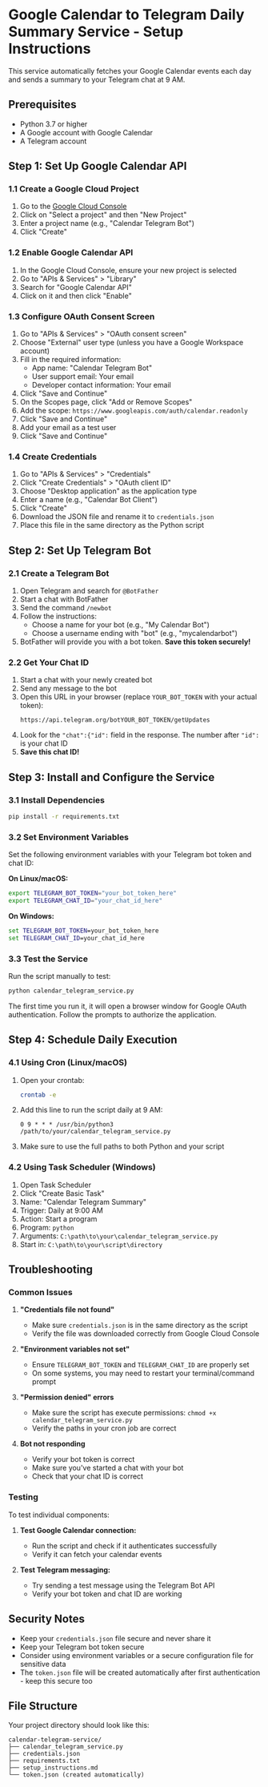 # Google Calendar to Telegram Daily Summary Service - Setup Instructions

This service automatically fetches your Google Calendar events each day and sends a summary to your Telegram chat at 9 AM.

## Prerequisites

- Python 3.7 or higher
- A Google account with Google Calendar
- A Telegram account

## Step 1: Set Up Google Calendar API

### 1.1 Create a Google Cloud Project

1. Go to the [Google Cloud Console](https://console.cloud.google.com/)
2. Click on "Select a project" and then "New Project"
3. Enter a project name (e.g., "Calendar Telegram Bot")
4. Click "Create"

### 1.2 Enable Google Calendar API

1. In the Google Cloud Console, ensure your new project is selected
2. Go to "APIs & Services" > "Library"
3. Search for "Google Calendar API"
4. Click on it and then click "Enable"

### 1.3 Configure OAuth Consent Screen

1. Go to "APIs & Services" > "OAuth consent screen"
2. Choose "External" user type (unless you have a Google Workspace account)
3. Fill in the required information:
   - App name: "Calendar Telegram Bot"
   - User support email: Your email
   - Developer contact information: Your email
4. Click "Save and Continue"
5. On the Scopes page, click "Add or Remove Scopes"
6. Add the scope: `https://www.googleapis.com/auth/calendar.readonly`
7. Click "Save and Continue"
8. Add your email as a test user
9. Click "Save and Continue"

### 1.4 Create Credentials

1. Go to "APIs & Services" > "Credentials"
2. Click "Create Credentials" > "OAuth client ID"
3. Choose "Desktop application" as the application type
4. Enter a name (e.g., "Calendar Bot Client")
5. Click "Create"
6. Download the JSON file and rename it to `credentials.json`
7. Place this file in the same directory as the Python script

## Step 2: Set Up Telegram Bot

### 2.1 Create a Telegram Bot

1. Open Telegram and search for `@BotFather`
2. Start a chat with BotFather
3. Send the command `/newbot`
4. Follow the instructions:
   - Choose a name for your bot (e.g., "My Calendar Bot")
   - Choose a username ending with "bot" (e.g., "mycalendarbot")
5. BotFather will provide you with a bot token. **Save this token securely!**

### 2.2 Get Your Chat ID

1. Start a chat with your newly created bot
2. Send any message to the bot
3. Open this URL in your browser (replace `YOUR_BOT_TOKEN` with your actual token):
   ```
   https://api.telegram.org/botYOUR_BOT_TOKEN/getUpdates
   ```
4. Look for the `"chat":{"id":` field in the response. The number after `"id":` is your chat ID
5. **Save this chat ID!**

## Step 3: Install and Configure the Service

### 3.1 Install Dependencies

```bash
pip install -r requirements.txt
```

### 3.2 Set Environment Variables

Set the following environment variables with your Telegram bot token and chat ID:

**On Linux/macOS:**
```bash
export TELEGRAM_BOT_TOKEN="your_bot_token_here"
export TELEGRAM_CHAT_ID="your_chat_id_here"
```

**On Windows:**
```cmd
set TELEGRAM_BOT_TOKEN=your_bot_token_here
set TELEGRAM_CHAT_ID=your_chat_id_here
```

### 3.3 Test the Service

Run the script manually to test:

```bash
python calendar_telegram_service.py
```

The first time you run it, it will open a browser window for Google OAuth authentication. Follow the prompts to authorize the application.

## Step 4: Schedule Daily Execution

### 4.1 Using Cron (Linux/macOS)

1. Open your crontab:
   ```bash
   crontab -e
   ```

2. Add this line to run the script daily at 9 AM:
   ```
   0 9 * * * /usr/bin/python3 /path/to/your/calendar_telegram_service.py
   ```

3. Make sure to use the full paths to both Python and your script

### 4.2 Using Task Scheduler (Windows)

1. Open Task Scheduler
2. Click "Create Basic Task"
3. Name: "Calendar Telegram Summary"
4. Trigger: Daily at 9:00 AM
5. Action: Start a program
6. Program: `python`
7. Arguments: `C:\path\to\your\calendar_telegram_service.py`
8. Start in: `C:\path\to\your\script\directory`

## Troubleshooting

### Common Issues

1. **"Credentials file not found"**
   - Make sure `credentials.json` is in the same directory as the script
   - Verify the file was downloaded correctly from Google Cloud Console

2. **"Environment variables not set"**
   - Ensure `TELEGRAM_BOT_TOKEN` and `TELEGRAM_CHAT_ID` are properly set
   - On some systems, you may need to restart your terminal/command prompt

3. **"Permission denied" errors**
   - Make sure the script has execute permissions: `chmod +x calendar_telegram_service.py`
   - Verify the paths in your cron job are correct

4. **Bot not responding**
   - Verify your bot token is correct
   - Make sure you've started a chat with your bot
   - Check that your chat ID is correct

### Testing

To test individual components:

1. **Test Google Calendar connection:**
   - Run the script and check if it authenticates successfully
   - Verify it can fetch your calendar events

2. **Test Telegram messaging:**
   - Try sending a test message using the Telegram Bot API
   - Verify your bot token and chat ID are working

## Security Notes

- Keep your `credentials.json` file secure and never share it
- Keep your Telegram bot token secure
- Consider using environment variables or a secure configuration file for sensitive data
- The `token.json` file will be created automatically after first authentication - keep this secure too

## File Structure

Your project directory should look like this:
```
calendar-telegram-service/
├── calendar_telegram_service.py
├── credentials.json
├── requirements.txt
├── setup_instructions.md
└── token.json (created automatically)
```

